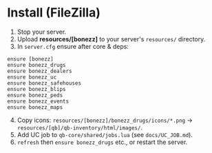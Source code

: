 # Install (FileZilla)
1) Stop your server.
2) Upload **resources/[bonezz]** to your server's `resources/` directory.
3) In `server.cfg` ensure after core & deps:
```
ensure [bonezz]
ensure bonezz_drugs
ensure bonezz_dealers
ensure bonezz_uc
ensure bonezz_safehouses
ensure bonezz_blips
ensure bonezz_peds
ensure bonezz_events
ensure bonezz_maps
```
4) Copy icons: `resources/[bonezz]/bonezz_drugs/icons/*.png` -> `resources/[qb]/qb-inventory/html/images/`.
5) Add UC job to `qb-core/shared/jobs.lua` (see `docs/UC_JOB.md`).
6) `refresh` then `ensure bonezz_drugs` etc., or restart the server.
